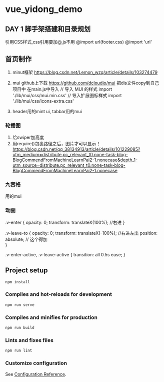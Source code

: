 # vue_yidong_demo
## DAY 1 脚手架搭建和目录规划
引用CSS样式,css引用要加@,js不用
@import url(footer.css)
@import 'url'

## 首页制作
1. minut框架
https://blog.csdn.net/Lemon_wzq/article/details/103274479

2. mui github上下载
https://github.com/dcloudio/mui
把dis文件copy到自己项目中
在main.js中导入
// 导入 MUI 的样式
import './lib/mui/css/mui.min.css'
// 导入扩展图标样式
import './lib/mui/css/icons-extra.css'

3. header用的mint ui, tabbar用的mui

### 轮播图
1. 给swiper加高度
2. 用require()包裹路径之后，图片才可以显示！
https://blog.csdn.net/qq_38134913/article/details/101229085?utm_medium=distribute.pc_relevant_t0.none-task-blog-BlogCommendFromMachineLearnPai2-1.nonecase&depth_1-utm_source=distribute.pc_relevant_t0.none-task-blog-BlogCommendFromMachineLearnPai2-1.nonecase

### 九宫格
用的mui

### 动画
<transition>
      <router-view></router-view>
</transition>

.v-enter {
  opacity: 0;
  transform: translateX(100%);   //右进
}

.v-leave-to {
  opacity: 0;
  transform: translateX(-100%);    //右进左出
  position: absolute;   // 这个得加     
}

.v-enter-active,
.v-leave-active {
  transition: all 0.5s ease;
}



## Project setup
```
npm install
```

### Compiles and hot-reloads for development
```
npm run serve
```

### Compiles and minifies for production
```
npm run build
```

### Lints and fixes files
```
npm run lint
```

### Customize configuration
See [Configuration Reference](https://cli.vuejs.org/config/).
